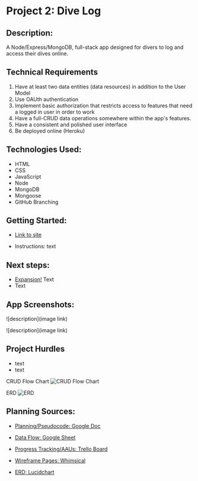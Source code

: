 # Project 2: Dive Log

## Description:
A Node/Express/MongoDB, full-stack app designed for divers to log and access their dives online. 

## Technical Requirements
1. Have at least two data entities (data resources) in addition to the User Model
2. Use OAUth authentication
3. Implement basic authorization that restricts access to features that need a logged in user in order to work
4. Have a full-CRUD data operations somewhere within the app's features.
5. Have a consistent and polished user interface
6. Be deployed online (Heroku)

## Technologies Used: 
* HTML
* CSS
* JavaScript
* Node
* MongoDB
* Mongoose
* GitHub Branching

## Getting Started: 

* [Link to site]("")

* Instructions: text

## Next steps: 

* [Expansion!]("") Text
* Text

## App Screenshots:

![description](image link)

![description](image link)

## Project Hurdles
* text
* text

CRUD Flow Chart
![CRUD Flow Chart](https://i.imgur.com/ZHvfQMd.png)

ERD
![ERD](https://i.imgur.com/T7kCMwF.png)

## Planning Sources: 

* [Planning/Pseudocode: Google Doc](https://docs.google.com/document/d/1AZvyxvdnltxkjQmsthisayq21--fnwLX5ruJO0g98dk/edit?usp=sharing)

* [Data Flow: Google Sheet](https://docs.google.com/spreadsheets/d/1FWgW4MXwyAINuuvfisloNnvXlRBv9NIRCU9RaLkd3xs/edit?usp=sharing)

* [Progress Tracking/AAUs: Trello Board](https://trello.com/b/EORctDLm/dive-log)

* [Wireframe Pages: Whimsical](https://whimsical.com/project-2-flash-cards-V4m9vgEdUeR6wBrFP1uoEr)

* [ERD: Lucidchart](https://lucid.app/lucidchart/c21ddceb-c136-4b10-885b-a41790babade/edit?page=0_0&invitationId=inv_95a520de-bfd8-4610-a430-0cdf9dd83f26#)

